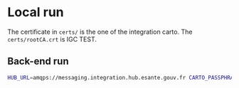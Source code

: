# Local run
The certificate in `certs/` is the one of the integration carto.
The `certs/rootCA.crt` is IGC TEST.

## Back-end run
```bash
HUB_URL=amqps://messaging.integration.hub.esante.gouv.fr CARTO_PASSPHRASE=... CLIENT_ID=fr.health.carto VHOST=15-GPS_v1.2 node index.js
```